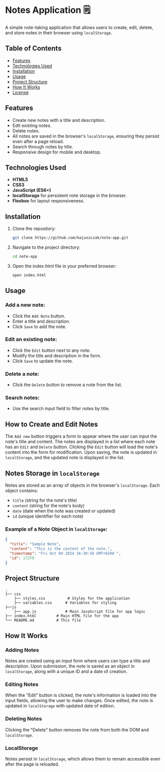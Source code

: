 # Notes Application 🗒️

A simple note-taking application that allows users to create, edit, delete, and store notes in their browser using `localStorage`.

## Table of Contents

- [Features](#features)
- [Technologies Used](#technologies-used)
- [Installation](#installation)
- [Usage](#usage)
- [Project Structure](#project-structure)
- [How It Works](#how-it-works)
- [License](#license)

## Features

- Create new notes with a title and description.
- Edit existing notes.
- Delete notes.
- All notes are saved in the browser's `localStorage`, ensuring they persist even after a page reload.
- Search through notes by title.
- Responsive design for mobile and desktop.

## Technologies Used

- **HTML5**
- **CSS3**
- **JavaScript (ES6+)**
- **localStorage** for persistent note storage in the browser.
- **Flexbox** for layout responsiveness.

## Installation

1. Clone the repository:
   ```bash
   git clone https://github.com/kajuszczak/note-app.git
   ```
2. Navigate to the project directory:
   ```bash
   cd note-app
   ```
3. Open the index.html file in your preferred browser:
   ```bash
   open index.html
   ```

## Usage

### Add a new note:

- Click the `Add Note` button.
- Enter a title and description.
- Click `Save` to add the note.

### Edit an existing note:

- Click the `Edit` button next to any note.
- Modify the title and description in the form.
- Click `Save` to update the note.

### Delete a note:

- Click the `Delete` button to remove a note from the list.

### Search notes:

- Use the search input field to filter notes by title.

## How to Create and Edit Notes

The `Add new` button triggers a form to appear where the user can input the note's title and content. The notes are displayed in a list where each note has an `Edit` and `Delete` button. Clicking the `Edit` button will load the note's content into the form for modification. Upon saving, the note is updated in `localStorage`, and the updated note is displayed in the list.

## Notes Storage in `localStorage`

Notes are stored as an array of objects in the browser's `localStorage`. Each object contains:

- `title` (string for the note's title)
- `content` (string for the note's body)
- `date` (date when the note was created or updated)
- `id` (unique identifier for each note)

### Example of a Note Object in `localStorage`:

```json
{
  "title": "Sample Note",
  "content": "This is the content of the note.",
  "timestamp": "Fri Oct 04 2024 16:30:50 GMT+0200 ",
  "id": 17279
}
```

## Project Structure
```
.
├── css
    ├── styles.css          # Styles for the application
    ├── variables.css      # Variables for styling
├──js
    ├── app.js             # Main JavaScript file for app logic
├── index.html         # Main HTML file for the app
└── README.md          # This file
```

## How It Works

### Adding Notes
Notes are created using an input form where users can type a title and description. Upon submission, the note is saved as an object in `localStorage`, along with a unique ID and a date of creation.

### Editing Notes
When the "Edit" button is clicked, the note's information is loaded into the input fields, allowing the user to make changes. Once edited, the note is updated in `localStorage` with updated date of edition.

### Deleting Notes
Clicking the "Delete" button removes the note from both the DOM and `localStorage`.

### LocalStorage
Notes persist in `localStorage`, which allows them to remain accessible even after the page is reloaded.
